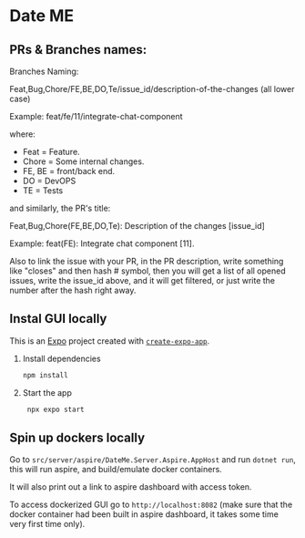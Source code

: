 # Date ME
## PRs & Branches names:

Branches Naming: 

Feat,Bug,Chore/FE,BE,DO,Te/issue_id/description-of-the-changes (all lower case)

Example: feat/fe/11/integrate-chat-component

where:
- Feat = Feature.
- Chore = Some internal changes.
- FE, BE = front/back end.
- DO = DevOPS
- TE = Tests

and similarly, the PR's title:

Feat,Bug,Chore(FE,BE,DO,Te): Description of the changes [issue_id]

Example: feat(FE): Integrate chat component [11].

Also to link the issue with your PR, in the PR description, write something like "closes" and then hash # symbol, then you will get a list of all opened issues, write the issue_id above, and it will get filtered, or just write the number after the hash right away.


## Instal GUI locally

This is an [Expo](https://expo.dev) project created with [`create-expo-app`](https://www.npmjs.com/package/create-expo-app).

1. Install dependencies

   ```bash
   npm install
   ```

2. Start the app

   ```bash
    npx expo start
   ```


## Spin up dockers locally

Go to `src/server/aspire/DateMe.Server.Aspire.AppHost` and run `dotnet run`, this will run aspire, and build/emulate docker containers.

It will also print out a link to aspire dashboard with access token.

To access dockerized GUI go to `http://localhost:8082` (make sure that the docker container had been built in aspire dashboard, it takes some time very first time only).
